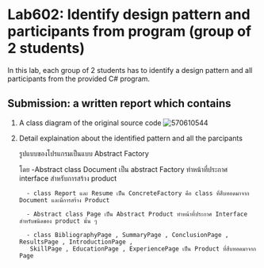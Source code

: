 ﻿# Lab602: Identify design pattern and participants from program (group of 2 students)

In this lab, each group of 2 students has to identify a design pattern and all participants 
from the provided C# program. 

## Submission: a written report which contains

1. A class diagram of the original source code
   ![570610544](http://www.mediafire.com/convkey/db3d/0j4spnt1nr74t9zzg.jpg)
2. Detail explaination about the identified pattern and all the parcipants

      รูปแบบของโปรแกรมเป็นแบบ Abstract Factory

      โดย -Abstract class Document เป็น abstract Factory ทำหน้าที่ประกาศ interface สำหรับการสร้าง product

         - class Report และ Resume เป็น ConcreteFactory คือ class ที่สืบทอดมาจาก Document และมีการสร้าง Product

         - Abstract class Page เป็น Abstract Product ทำหน้าที่ประกาศ Interface สำหรับชนิดของ product นั้น ๆ

         - class BibliographyPage , SummaryPage , ConclusionPage , ResultsPage , IntroductionPage ,
          SkillPage , EducationPage , ExperiencePage เป็น Product ที่สืบทอดมาจาก Page
        
